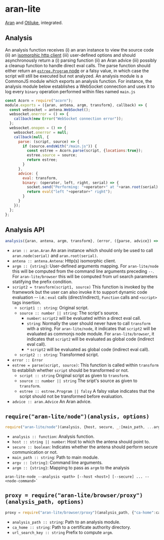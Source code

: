 # aran-lite

[Aran](https://www.npmjs.com/package/aran) and [Otiluke](https://www.npmjs.com/package/otiluke), integrated.

## Analysis

An analysis function receives (i) an aran instance to view the source code (ii) an [isomorphic http client](https://github.com/lachrist/antena) (iii) user-defined options and should asynchronously return a (i) parsing function (ii) an Aran advice (iii) possibly a cleanup function to handle direct eval calls.
The parse function should either return an [`estree.Program` node](https://github.com/estree/estree/blob/master/es2015.md#programs) or a falsy value, in which case the script will still be executed but not analyzed.
An analysis module is a CommonJS module which exports an analysis function.
For instance, the analysis module below establishes a WebSocket connection and uses it to log every `binary` operation performed within files named `main.js` 

```js
const Acorn = require("acorn");
module.exports = ({aran, antena, argm, transform}, callback) => {
  const websocket = antena.WebSocket();
  websocket.onerror = () => {
    callback(new Error("WebSocket connection error"));
  };
  websocket.onopen = () => {
    websocket.onerror = null;
    callback(null, {
      parse: (script, source) => {
        if (source.endsWith("/main.js")) {
          const estree = Acorn.parse(script, {locations:true});
          estree.source = source;
          return estree;
        }
      },
      advice: {
        eval: transform,
        binary: (operator, left, right, serial) => {
          socket.send("Performing: "+operator+" at "+aran.root(serial).source+" line: "+aran.node(serial).loc.start.line);
          return eval("left "+operator+" right");
        }
      }
    });
  };
};
```

## Analysis API

```js
analysis({aran, antena, argm, transform}, (error, ({parse, advice}) => { ... }));
```

* `aran :: aran.Aran`
  An aran instance which should only be used to call `aran.node(serial)` and `aran.root(serial)`.
* `antena :: antena.Antena`:
  Http(s) isomorphic client.
* `argm :: {string}`:
  User-defined arguments mapping.
  For `aran-lite/node` this will be computed from the command line arguments preceding `--`.
  For `aran-lite/browser` this will be computed from url search parameters statifying the prefix condition.
* `script2 = transform(script1, source)`
  This function is invoked by the framework but the user can also invoke it to support dynamic code evaluation -- i.e.: `eval` calls (direct/indirect), `Function` calls and `<script>` tags insertion.
  * `script1 :: string`:
    Original script.
  * `source :: number || string`:
    The script's source.
    * `number`:
      `script2` will be evaluated within a direct eval call.
    * `string`:
      Normally the user should never have to call `transform` with a string.
      For `aran-lite/node`, it indicates that `script2` will be evaluated as commonjs node module.
      For `aran-lite/browser`, it indicates that `script2` will be evaluated as global code (indirect eval call).
    * `*`
      `script2` will be evaluated as global code (indirect eval call).
  * `script2 :: string`:
    Transformed script.
* `error :: Error`
* `estree = parse(script, source)`:
  This function is called within `transform` to establish whether `script` should be transformed or not.
  * `script :: string`
    Original script as given to `transform`.
  * `source :: number || string`
    The sript's source as given to `transform`.
  * `estree :: estree.Program || falsy`
    A falsy value indicates that the script should not be transformed before evaluation.
* `advice :: aran.Advice`
  An Aran advice.

## `require("aran-lite/node")(analysis, options)`

```js
require("aran-lite/node")(analysis, {host, secure, _:[main_path, ...argv], ...argm});
```

* `analysis :: function`:
  Analysis function.
* `host :: string || number`:
  Host to which the antena should point to.
* `secure :: boolean`:
  Indicates whether the antena should perform secure communication or not.
* `main_path :: string`:
  Path to main module.
* `argv :: [string]`:
  Command line arguments.
* `argm :: {string}`:
  Mapping to pass as `argm` to the analysis

```
aran-lite-node --analysis <path> [--host <host>] [--secure] ... -- <node-command>`
```

## `proxy = require("aran-lite/browser/proxy")(analysis_path, options)`

```js
proxy = require("aran-lite/browser/proxy")(analysis_path, {"ca-home":ca_home, "url-search-key":url_search_key});
```

* `analysis_path :: string`:
  Path to an analysis module.
* `ca_home :: string`:
  Path to a certificate authority directory.
* `url_search_key :: string`
  Prefix to compute `argm`.
